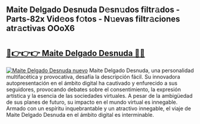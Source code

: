 ## Maite Delgado Desnuda D𝚎sn𝚞dos filtr𝚊dos - Parts-82x Vid𝚎os f𝚘tos - N𝚞evas filtr𝚊ciones atr𝚊ctivas OOoX6

# <h2><a href="http://mbcr5ay.tromn.icu/?c=Maite+Delgado+Desnuda">🔗👉👉👉 Maite Delgado Desnuda 🔗🔗</a></h2>

[![Maite Delgado Desnuda nuevo](https://i.imgur.com/pEAQMta.gif)](http://mbcr5ay.tromn.icu/?c=Maite+Delgado+Desnuda)
Maite Delgado Desnuda, una personalidad multifacética y provocativa, desafía la descripción fácil. Su innovadora autopresentación en el ámbito digital ha cautivado y enfurecido a sus seguidores, provocando debates sobre el consentimiento, la expresión artística y la esencia de las sociedades virtuales. A pesar de la ambigüedad de sus planes de futuro, su impacto en el mundo virtual es innegable. Armado con un espíritu inquebrantable y un atractivo innegable, el viaje de Maite Delgado Desnuda en el ámbito digital es interminable.

